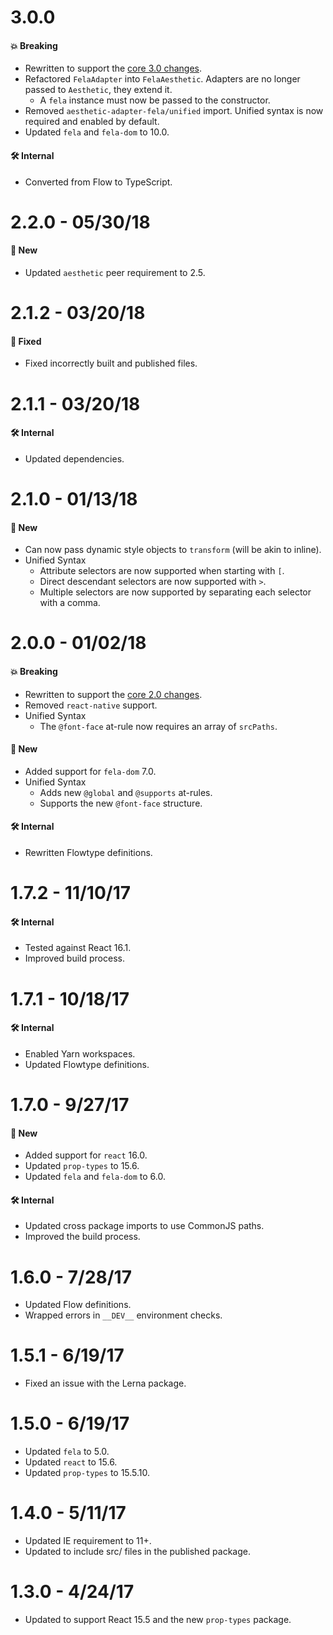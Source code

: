 # 3.0.0

#### 💥 Breaking

- Rewritten to support the
  [core 3.0 changes](https://github.com/milesj/aesthetic/blob/master/packages/aesthetic/CHANGELOG.md).
- Refactored `FelaAdapter` into `FelaAesthetic`. Adapters are no longer passed to `Aesthetic`, they
  extend it.
  - A `fela` instance must now be passed to the constructor.
- Removed `aesthetic-adapter-fela/unified` import. Unified syntax is now required and enabled by
  default.
- Updated `fela` and `fela-dom` to 10.0.

#### 🛠 Internal

- Converted from Flow to TypeScript.

# 2.2.0 - 05/30/18

#### 🚀 New

- Updated `aesthetic` peer requirement to 2.5.

# 2.1.2 - 03/20/18

#### 🐞 Fixed

- Fixed incorrectly built and published files.

# 2.1.1 - 03/20/18

#### 🛠 Internal

- Updated dependencies.

# 2.1.0 - 01/13/18

#### 🚀 New

- Can now pass dynamic style objects to `transform` (will be akin to inline).
- Unified Syntax
  - Attribute selectors are now supported when starting with `[`.
  - Direct descendant selectors are now supported with `>`.
  - Multiple selectors are now supported by separating each selector with a comma.

# 2.0.0 - 01/02/18

#### 💥 Breaking

- Rewritten to support the
  [core 2.0 changes](https://github.com/milesj/aesthetic/blob/master/packages/aesthetic/CHANGELOG.md).
- Removed `react-native` support.
- Unified Syntax
  - The `@font-face` at-rule now requires an array of `srcPaths`.

#### 🚀 New

- Added support for `fela-dom` 7.0.
- Unified Syntax
  - Adds new `@global` and `@supports` at-rules.
  - Supports the new `@font-face` structure.

#### 🛠 Internal

- Rewritten Flowtype definitions.

# 1.7.2 - 11/10/17

#### 🛠 Internal

- Tested against React 16.1.
- Improved build process.

# 1.7.1 - 10/18/17

#### 🛠 Internal

- Enabled Yarn workspaces.
- Updated Flowtype definitions.

# 1.7.0 - 9/27/17

#### 🚀 New

- Added support for `react` 16.0.
- Updated `prop-types` to 15.6.
- Updated `fela` and `fela-dom` to 6.0.

#### 🛠 Internal

- Updated cross package imports to use CommonJS paths.
- Improved the build process.

# 1.6.0 - 7/28/17

- Updated Flow definitions.
- Wrapped errors in `__DEV__` environment checks.

# 1.5.1 - 6/19/17

- Fixed an issue with the Lerna package.

# 1.5.0 - 6/19/17

- Updated `fela` to 5.0.
- Updated `react` to 15.6.
- Updated `prop-types` to 15.5.10.

# 1.4.0 - 5/11/17

- Updated IE requirement to 11+.
- Updated to include src/ files in the published package.

# 1.3.0 - 4/24/17

- Updated to support React 15.5 and the new `prop-types` package.
